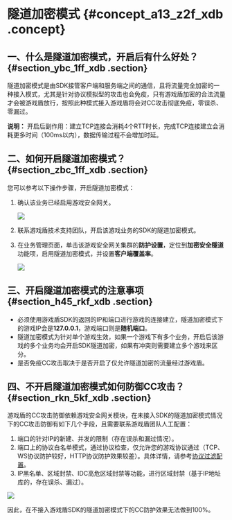 # 隧道加密模式 {#concept_a13_z2f_xdb .concept}

## 一、什么是隧道加密模式，开启后有什么好处？ {#section_ybc_1ff_xdb .section}

隧道加密模式是由SDK接管客户端和服务端之间的通信，且将流量完全加密的一种接入模式，尤其是针对协议模拟型的攻击也会免疫，只有游戏盾加密的合法流量才会被游戏盾放行，按照此种模式接入游戏盾将会对CC攻击彻底免疫，零误杀、零漏过。

**说明：** 开启后副作用：建立TCP连接会消耗4个RTT时长，完成TCP连接建立会消耗更多时间（100ms以内），数据传输过程不会增加时延。

## 二、如何开启隧道加密模式？ {#section_zbc_1ff_xdb .section}

您可以参考以下操作步骤，开启隧道加密模式：

1.  确认该业务已经启用游戏安全网关。

    ![](http://static-aliyun-doc.oss-cn-hangzhou.aliyuncs.com/assets/img/13519/15468489743560_zh-CN.png)

2.  联系游戏盾技术支持团队，开启该游戏业务的SDK的隧道加密模式。
3.  在业务管理页面，单击该游戏安全网关集群的**防护设置**，定位到**加密安全隧道**功能项，启用隧道加密模式，并设置**客户端覆盖率**。

    ![](http://static-aliyun-doc.oss-cn-hangzhou.aliyuncs.com/assets/img/13519/15468489743561_zh-CN.png)


## 三、开启隧道加密模式的注意事项 {#section_h45_rkf_xdb .section}

-   必须使用游戏盾SDK的返回的IP和端口进行游戏的连接建立，隧道加密模式下的游戏IP会是**127.0.0.1**，游戏端口则是**随机端口**。
-   隧道加密模式为针对单个游戏生效，如果一个游戏下有多个业务，开启后该游戏的多个业务均会开启SDK隧道加密，如果有冲突则需要建立多个游戏来区分。
-   是否免疫CC攻击取决于是否开启了仅允许隧道加密的流量经过游戏盾。

## 四、不开启隧道加密模式如何防御CC攻击？ {#section_rkn_5kf_xdb .section}

游戏盾的CC攻击防御依赖游戏安全网关模块，在未接入SDK的隧道加密模式情况下的CC攻击防御有如下几个手段，且需要联系游戏盾团队人工配置：

1.  端口的针对IP的新建、并发的限制（存在误杀和漏过情况）。
2.  端口上的协议白名单模式，通过协议检查，仅允许您的游戏协议通过（TCP、WS协议防护较好，HTTP协议防护效果较差）。具体详情，请参考[协议过滤配置](intl.zh-CN/用户指南/协议白名单过滤配置.md#)。
3.  IP黑名单、区域封禁、IDC高危区域封禁等功能，进行区域封禁（基于IP地址库的，存在误杀、漏过）。

![](http://static-aliyun-doc.oss-cn-hangzhou.aliyuncs.com/assets/img/13519/15468489743563_zh-CN.png)

因此，在不接入游戏盾SDK的隧道加密模式下的CC防护效果无法做到100%。

